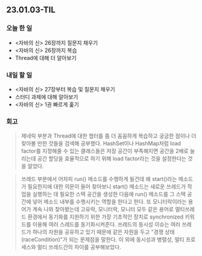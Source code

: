 ## 23.01.03-TIL

### 오늘 한 일
- <자바의 신> 26장까지 질문지 채우기 
- <자바의 신> 26장까지 복습
- Thread에 대해 더 알아보기

### 내일 할 일
- <자바의 신> 27장부터 복습 및 질문지 채우기
- 스터디 과제에 대해 알아보기
- <자바의 신> 1권 빠르게 훑기

### 회고
> 제네릭 부분과 Thread에 대한 챕터를 좀 더 꼼꼼하게 복습하고 궁금한 점이나 더 찾아볼 만한 것들을 검색해 공부했다. 
> HashSet이나 HashMap처럼 load factor를 지정해줄 수 있는 클래스들은 저장 공간이 부족해지면 공간을 2배로 늘리는데
> 공간 할당을 효율적으로 하기 위해 load factor라는 것을 설정한다는 것을 알았다. 

> 쓰레드 부분에서 어차피 run() 메소드를 수행하게 될건데 왜 start()라는 메소드가 필요한지에 대한 의문이 들어 찾아보니 
> start() 메소드는 새로운 쓰레드가 작업을 실행하는 데 필요한 스택 공간을 생성한 다음에 run() 메소드를 그 스택 공간에 넣어
> 메소드 내부를 수행시키는 역할을 한다고 한다. 또 모니터락이라는 용어가 계속 나와 찾아봤는데 고유락, 모니터락, 모니터 모두 같은 용어로
> 멀티쓰레드 환경에서 동기화를 지원하기 위한 가장 기초적인 장치로 synchronized 키워드를 이용해 여러 스레드를 동기화시켜준다.
> 쓰레드의 동시성 이슈는 여러 쓰레드가 하나의 자원을 공유하고 있기 때문에 같은 자원을 두고 "경쟁 상태(raceCondition)"가 되는 문제점을 말한다.
> 이 외에 동시성과 병렬성, 멀티 프로세스와 멀티 쓰레드간의 차이를 공부해보았다. 
